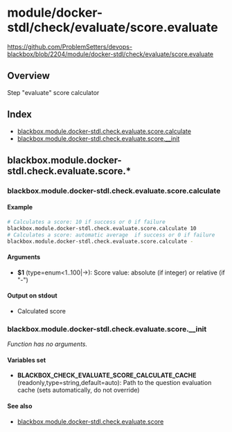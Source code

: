 # module/docker-stdl/check/evaluate/score.evaluate

https://github.com/ProblemSetters/devops-blackbox/blob/2204/module/docker-stdl/check/evaluate/score.evaluate

## Overview

Step "evaluate" score calculator

## Index

* [blackbox.module.docker-stdl.check.evaluate.score.calculate](#blackboxmoduledocker-stdlcheckevaluatescorecalculate)
* [blackbox.module.docker-stdl.check.evaluate.score.__init](#blackboxmoduledocker-stdlcheckevaluatescoreinit)

## blackbox.module.docker-stdl.check.evaluate.score.*

### blackbox.module.docker-stdl.check.evaluate.score.calculate

#### Example

```bash
# Calculates a score: 10 if success or 0 if failure
blackbox.module.docker-stdl.check.evaluate.score.calculate 10
# Calculates a score: automatic average  if success or 0 if failure
blackbox.module.docker-stdl.check.evaluate.score.calculate -
```

#### Arguments

* **$1** (type=enum<1..100|->): Score value: absolute (if integer) or relative (if "-")

#### Output on stdout

* Calculated score

### blackbox.module.docker-stdl.check.evaluate.score.__init

_Function has no arguments._

#### Variables set

* **BLACKBOX_CHECK_EVALUATE_SCORE_CALCULATE_CACHE** (readonly,type=string,default=auto): Path to the question evaluation cache (sets automatically, do not override)

#### See also

* [blackbox.module.docker-stdl.check.evaluate.score](#blackboxmoduledocker-stdlcheckevaluatescore)

